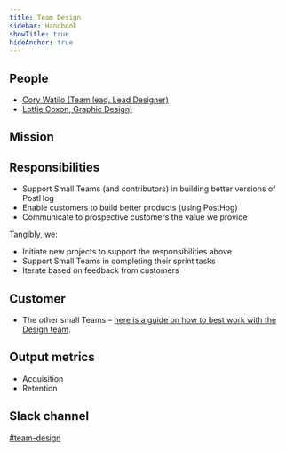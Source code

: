 ```yaml
---
title: Team Design
sidebar: Handbook
showTitle: true
hideAnchor: true
---
```


## People

- [Cory Watilo (Team lead, Lead Designer)](/handbook/company/team/#cory-watilo-lead-designer)
- [Lottie Coxon, Graphic Design)](/handbook/company/team#lottie-coxon-graphic-designer)

## Mission



## Responsibilities

- Support Small Teams (and contributors) in building better versions of PostHog
- Enable customers to build better products (using PostHog)
- Communicate to prospective customers the value we provide

Tangibly, we:

- Initiate new projects to support the responsibilities above
- Support Small Teams in completing their sprint tasks
- Iterate based on feedback from customers

## Customer

- The other small Teams – [here is a guide on how to best work with the Design team](/handbook/company/working-with-design). 

## Output metrics

- Acquisition
- Retention

## Slack channel

[#team-design](https://posthog.slack.com/messages/team-design)
